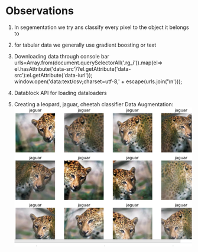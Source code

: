 # Observations

1. In segementation we try ans classify every pixel to the object it belongs to

2.  for tabular data we generally use gradient boosting or text

3. Downloading data through console bar
urls=Array.from(document.querySelectorAll('.rg_i')).map(el=> el.hasAttribute('data-src')?el.getAttribute('data-src'):el.getAttribute('data-iurl'));
window.open('data:text/csv;charset=utf-8,' + escape(urls.join('\n')));

4. Datablock API for loading dataloaders

5. Creating a leopard, jaguar, cheetah classifier
    Data Augmentation:
    ![](data_aug.png)
